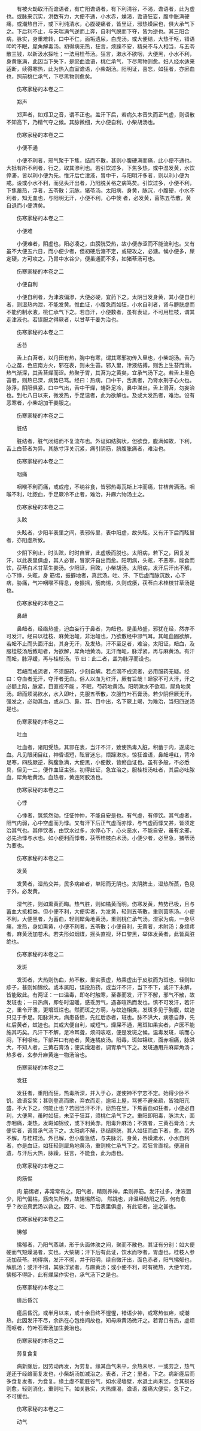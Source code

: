 <!-- { "loadSidebar": true } -->
　　有被火劫取汗而谵语者，有亡阳谵语者，有下利清谷，不渴，谵语者，此为虚也。或脉来沉实，洪数有力，大便不通，小水赤，燥渴，谵语狂妄，腹中胀满硬痛，或潮热自汗，或下利纯清水，心腹硬痛者，皆里证，邪热燥屎也，俱大承气下之。下后利不止，与夫喘满气逆而上奔，自利气脱而下夺，皆为逆也。其三阳合病，脉实，身重难转，口中不仁，面垢遗尿，白虎汤。或大便结，大热干呕，错语呻吟不眠，犀角解毒汤。初得病无热，狂言，烦躁不安，精采不与人相当，与五苓散三钱，以新汲水探吐；一法用桂苓汤。狂言，漱水不欲咽，大便黑，小水不利，身黄胀满，此因当下失下，是瘀血谵语，桃仁承气，下尽黑物则愈。妇人经水适来适断，续得寒热，此为热入血室谵语，小柴胡汤。阳明证，喜忘，如狂者，亦瘀血也，照前桃仁承气，下尽黑物则愈矣。

　　伤寒家秘的本卷之二

　　郑声

　　郑声者，如郑卫之音，谓不正也。盖汗下后，若病久本音失而正气虚，则语散不知高下，乃精气夺之候。其脉微细，大小便自利，小柴胡汤也。

　　伤寒家秘的本卷之二

　　小便不通

　　小便不利者，邪气聚于下焦，结而不散，甚则小腹硬满而痛，此小便不通也。大抵有所不利者，行之，取其渗利也。若引饮过多，下焦多热，或中湿发黄，水饮停滞，皆以利小便为先。惟汗后亡津液，胃中干，与阳明汗多者，则以利小便为戒。设或小水不利，而见头汗出者，乃阳脱关格之病笃矣。引饮过多，小便不利，下焦蓄热，浮者，五苓散；沉脉，猪苓汤。太阳病，身黄，脉沉，小腹硬，小水不利者，知无血也，与阳明无汗，小便不利，心中懊 者，必发黄，茵陈五苓散，黄自退而小便清矣。

　　伤寒家秘的本卷之二

　　小便难

　　小便难者，阴虚也，阳必凑之，由膀胱受热，故小便赤涩而不能流利也。又有虽不大便五六日，而小便少者，但初硬后溏不定，或硬攻之，必溏。候小便多，屎定硬，方可攻之。乃胃中水谷少，便虽通而不多，如猪苓汤可也。

　　伤寒家秘的本卷之二

　　小便自利

　　小便自利者，为津液偏渗，大便必硬，宜药下之。太阴当发身黄，其小便自利者，则湿热内泄，不能发黄。惟血证，小腹急而如狂，小水自利者，肾与膀胱虚而不能约制水液，桃仁承气下之。若自汗，小便数者，虽有表证，不可用桂枝，谓其走津液也。若误服之得厥者，以甘草干姜为治也。

　　伤寒家秘的本卷之二

　　舌苔

　　舌上白苔者，以丹田有热，胸中有寒，谓其寒邪初传入里也，小柴胡汤。舌乃心之苗，色应南方火，邪在表，则未生苔。邪入里，津液结搏，则舌上生苔而滑。热气渐深，其舌苔燥而涩。热聚于胃，其苔为之黄矣，宜承气汤下之。若舌上黑色苔者，则热已深，病势已笃。经曰：热病，口中干，舌黑者，乃肾水刑于心火也。脉浮，阴阳俱紧，口中气出，舌中干燥，蜷卧足冷，鼻中涕出，舌上滑苔，勿妄治也。到七八日以来，微发热，手足温者，此为欲解也。及或大发热者，难治。设有恶寒者，小柴胡加干姜服之。

　　伤寒家秘的本卷之二

　　脏结

　　脏结者，脏气闭结而不复流布也。外证如结胸状，但欲食，腹满如故，下利，舌上白苔者为异。其脉寸浮关沉紧，痛引阴筋，脐腹胀痛者，难治也。

　　伤寒家秘的本卷之二

　　咽痛

　　咽喉不利而痛，或成疮，不纳谷食，皆邪热毒瓦斯上冲而痛，甘桔苦酒汤。咽喉不利，吐脓血，手足厥冷不止者，难治，升麻六物汤主之。

　　伤寒家秘的本卷之二

　　头眩

　　头眩者，少阳半表里之间，表邪传里，表中阳虚，故头眩。又有汗下后而眩冒者，亦阳虚所致。

　　少阴下利止，时头眩，时时自冒，此虚极而脱也。太阳病，若下之，因复发汗，以此表里俱虚，其人必冒，冒家汗自出而愈。阳明病，头眩，不恶寒，能食而饮，茯苓白术甘草生姜汤。少阳证，目眩，小柴胡汤。太阳病，发汗后汗出不解，心下悸，头眩，身 筋惕，振擗地者，真武汤。吐、汗、下后虚而脉沉数，心下痞，胁痛，气冲咽喉不得息，身振摇，筋肉惕，久则成痿，茯苓白术桂枝甘草汤是也。

　　伤寒家秘的本卷之二

　　鼻衄

　　鼻衄者，经络热盛，迫血妄行于鼻者，为衄也。是虽热盛，邪犹在经，然亦不可发汗。经曰以桂枝、麻黄治衄，非治衄也，乃欲散经中邪气耳。其衄血固欲解，若衄不止而头面汗出，其身无汗，及发热，汗不至足者，难治。太阳证，衄血，及服桂枝汤后致衄者，为欲解，犀角地黄汤。无汗而衄，脉浮紧，再与麻黄汤。有汗而衄，脉浮缓，再与桂枝汤。节 曰：此二者，盖为脉浮而设也。

　　若衄而成流者，不须服药，少刻自解。若点滴不成流者，必用服药无疑。经曰：夺血者无汗，夺汗者无血。俗人以血为红汗，厥有旨哉！衄家不可大汗，汗之必额上陷，脉紧，目直视不能 ，不眠，芍药地黄汤。阳明漱水不欲咽，犀角地黄汤。衄而烦渴欲水，水入即吐，先服五苓散，次服竹叶石膏汤。若少阴但厥无汗，强发之，必动其血，或从口、鼻、耳、目中出，名下厥上竭，为难治，当归四逆汤是也。

　　伤寒家秘的本卷之二

　　吐血

　　吐血者，诸阳受热，其邪在表，当汗不汗，致使热毒入脏，积蓄于内，遂成吐血。凡见眼闭目红，神昏语短，眩冒迷忘，烦躁漱水，惊狂谵语，鼻衄唾红，背冷足寒，四肢厥逆，胸腹急满，大便黑，小便数，皆瘀血证也。虽有多般，不必悉具，但见一二，便作血证主张。初得此证，急宜治之。服桂枝汤吐者，其后必吐脓血，犀角地黄汤。血热者，黄连阿胶汤也。

　　伤寒家秘的本卷之二

　　心悸

　　心悸者，筑筑然动，怔怔忡忡，不能自安是也。有气虚，有停饮。其气虚者，阳气内弱，心中空虚而为悸。又有汗下后正气虚而亦悸，与气虚而悸又甚，皆须定治其气也。其停饮者，由饮水过多，水停心下，心火恶水，不能自安，虽有余邪，必先治悸与水也。如小便利而悸者，茯苓桂枝白术汤。小便少者，必里急，猪苓汤为要也。

　　伤寒家秘的本卷之二

　　发黄

　　发黄者，湿热交并，民多病瘅者，单阳而无阴也。太阴脾土，湿热所蒸，色见于外，必发黄。

　　湿气胜，则如熏黄而晦。热气胜，则如橘黄而明。伤寒发黄，热势已极，且与蓄血大抵相类。但小便不利，大便实者，为发黄，轻则五苓散，重则茵陈汤。小便不利，大便黑者，为蓄血，轻则犀角地黄汤，重则桃仁承气汤。湿家为病，一身尽痛，发热，身如熏黄，小便不利者，五苓散；小便自利，无黄者，术附汤；身烦疼者，麻黄汤加苍术。若夫形如烟煤，摇头直视，环口黎黑，举体发黄者，此皆真脏绝也。

　　伤寒家秘的本卷之二

　　发斑

　　发斑者，大热则伤血，热不散，里实表虚，热乘虚出于皮肤而为斑也，轻则如疹子，甚则如锦纹。或本属阳，误投热药，或当汗不汗，当下不下，或汗下未解，皆能致此。有两证：一曰温毒，即冬时触寒，至春而发，汗下不解，邪气不散，故发斑也；一曰热病，即冬时温暖，感乖厉气，遇春暄热而发也。慎不可发汗，若汗之，重令开泄，更增斑烂也。然而斑之方萌，与蚊迹相类。发斑多见于胸腹，蚊迹只见于手足。阳脉洪大，病患昏愦，先红后赤者，斑也。脉不洪大，病患自静，先红后黄者，蚊迹也。其或大便自利，或短气，燥屎不通，黑斑如果实者，卢医不能施其巧矣。凡汗下不解，足冷耳聋，烦闷咳呕，便是发斑之候。温毒发斑，咳而心闷，下利呕吐，下部并口有疮者，黄连橘皮汤。阳毒，斑如锦纹，面赤咽痛，脉洪大，不知人者，三黄石膏汤；便实燥渴者，调胃承气下之。发斑通用升麻犀角汤；热多者，玄参升麻黄连一物汤治也。

　　伤寒家秘的本卷之二

　　发狂

　　发狂者，重阳而狂，热毒所深，并入于心，遂使神不宁志不定。始得少卧不饥，谵语妄笑；甚则登高而歌，弃衣而走，逾垣上屋，骂詈不避亲疏，皆独阳亢盛，不大下之，何能止也？若因当汗不汗，瘀热在里，下焦蓄血如狂者，小便必自利，大便黑，虽时如狂，未至于狂耳，须桃仁承气下之。重阳即阳毒，脉洪大，面赤咽痛，潮热，发斑如锦纹，或下利黄赤，阳毒升麻汤；不效者，三黄石膏汤；大便实者，调胃承气汤下之。太阳病不解，热结膀胱，其人如狂而血下者，愈。若外不解，与桂枝汤。外已解，但小腹急结，与夫脉沉，身黄，唇燥漱水，小水自利者，亦是血证，如狂轻则犀角地黄汤，重则桃仁承气下之。若狂言直视，便溺自遗，与汗后大热，脉躁，狂言，不能食，此为虑也。

　　伤寒家秘的本卷之二

　　肉筋惕

　　肉 筋惕者，非常常有之。阳气者，精则养神，柔则养筋。发汗过多，津液涸少，阳气偏枯，筋肉失所养，故惕惕然动， 然跳也，非温经助阳之药，何有愈乎？故设真武汤以救之。因汗、吐、下后表里俱虚，有此证者，逆之甚也。

　　伤寒家秘的本卷之二

　　怫郁

　　怫郁者，乃阳气蒸越，形于头面体肤之间，聚而不散也。其证有分别：如大便硬而气短燥渴者，实也，大柴胡；汗下后有此证，饮水而哕者，胃虚也，桂枝人参汤加茯苓。初得病，发汗不彻，并于阳明，续自微汗出，面色赤者，阳气怫郁也，解肌汤；或汗不彻，其脉浮紧者，与麻黄汤；或小便不利，时有微热，大便乍难，怫郁不得卧，此有燥屎作实也，承气汤下之是也。

　　伤寒家秘的本卷之二

　　瘥后昏沉

　　瘥后昏沉，或半月以来，或十余日终不惺惺，错语少神，或寒热似疟，或潮热，此因发汗不尽，余热在心包络间故也，知母麻黄汤微汗之。若胃口有热，虚烦而呕者，竹叶石膏汤加生姜治也。

　　伤寒家秘的本卷之二

　　劳复食复

　　病新瘥后，因劳动再发，为劳复。缘其血气未平，余热未尽，一或劳之，热气遂还于经络而复发也，小柴胡汤加减治之。表者，汗之；里者，下之。病新瘥后而多食复发者，为食复。缘土虚不能胜谷气，如水浸墙壁，水退土尚未坚，合其损谷则愈，轻则消化，重则吐下。如关脉实，大热燥渴，谵语，腹痛大便实，急下之，不可缓也。

　　伤寒家秘的本卷之二

　　动气

